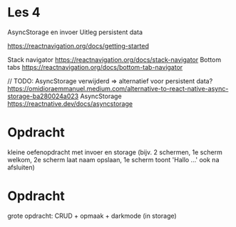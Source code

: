 # Les 4

AsyncStorage en invoer
Uitleg persistent data

https://reactnavigation.org/docs/getting-started

Stack navigator https://reactnavigation.org/docs/stack-navigator
Bottom tabs https://reactnavigation.org/docs/bottom-tab-navigator

// TODO: AsyncStorage verwijderd => alternatief voor persistent data? https://omidioraemmanuel.medium.com/alternative-to-react-native-async-storage-ba280024a023
AsyncStorage https://reactnative.dev/docs/asyncstorage

# Opdracht
kleine oefenopdracht met invoer en storage 
(bijv. 2 schermen, 1e scherm welkom, 2e scherm laat naam opslaan, 1e scherm toont 'Hallo ...' ook na afsluiten)

# Opdracht
grote opdracht: CRUD + opmaak + darkmode (in storage)